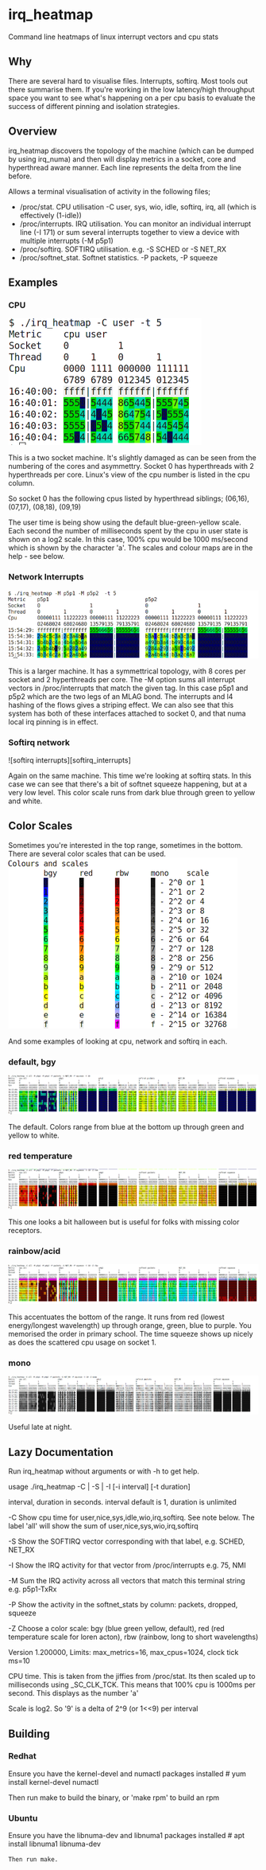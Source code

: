 # irq_heatmap
Command line heatmaps of linux interrupt vectors and cpu stats

## Why

There are several hard to visualise files. Interrupts, softirq. Most tools out there summarise them. 
If you're working in the low latency/high throughput space you want to see what's happening on a per 
cpu basis to evaluate the success of different pinning and isolation strategies. 

## Overview 

irq_heatmap discovers the topology of the machine (which can be dumped by using irq_numa) and then will
display metrics in a socket, core and hyperthread aware manner. Each line represents the delta from the line 
before. 

Allows a terminal visualisation of activity in the following files;
- /proc/stat. CPU utilisation -C user, sys, wio, idle, softirq, irq, all (which is effectively (1-idle))
- /proc/interrupts. IRQ utilisation. You can monitor an individual interrupt line (-I 171) or sum several interrupts together to view a device with multiple interrupts (-M p5p1)
- /proc/softirq. SOFTIRQ utilisation. e.g. -S SCHED or -S NET_RX 
- /proc/softnet_stat. Softnet statistics. -P packets, -P squeeze 

## Examples

### CPU 
![simple cpu heatmap][simple_cpu]

This is a two socket machine. It's slightly damaged as can be seen from the numbering of the cores and asymmettry. 
Socket 0 has hyperthreads with 2 hyperthreads per core. Linux's view of the cpu number is listed in the cpu column.

So socket 0 has the following cpus listed by hyperthread siblings; (06,16), (07,17), (08,18), (09,19)

The user time is being show using the default blue-green-yellow scale. Each second the number of milliseconds
spent by the cpu in user state is shown on a log2 scale. In this case, 100% cpu would be 1000 ms/second which
is shown by the character 'a'. The scales and colour maps are in the help - see below. 

### Network Interrupts 
![network interrupts][network_interrupts]

This is a larger machine. It has a symmettrical topology, with 8 cores per socket and 2 hyperthreads per core. 
The -M option sums all interrupt vectors in /proc/interrupts that match the given tag. In this case p5p1 and p5p2 which 
are the two legs of an MLAG bond. The interrupts and l4 hashing of the flows gives a striping effect. We can also see that 
this system has both of these interfaces attached to socket 0, and that numa local irq pinning is in effect. 

### Softirq network 
![softirq interrupts][softirq_interrupts]

Again on the same machine. This time we're looking at softirq stats. In this case we can see that there's a bit of
softnet squeeze happening, but at a very low level. This color scale runs from dark blue through green to yellow and white. 

## Color Scales 

Sometimes you're interested in the top range, sometimes in the bottom. There are several color scales that can be used. 
![color scales][color_scales]

And some examples of looking at cpu, network and softirq in each. 

### default, bgy
![bgy heatmap][bgy_heatmap]

The default. Colors range from blue at the bottom up through green and yellow to white. 

### red temperature 
![red temperature][red_heatmap]

This one looks a bit halloween but is useful for folks with missing color receptors. 

### rainbow/acid 
![rainbow heatmap][rbw_heatmap]

This accentuates the bottom of the range. It runs from red (lowest energy/longest wavelength) up through 
orange, green, blue to purple. You memorised the order in primary school. The time squeeze shows up nicely
as does the scattered cpu usage on socket 1. 

### mono 
![monochrome heatmap][mono_heatmap]

Useful late at night. 

[simple_cpu]:https://github.com/andyphillips/irq_heatmap/raw/master/images/cpu_simple.png
[network_interrupts]:https://github.com/andyphillips/irq_heatmap/raw/master/images/network_interrupts.png
[softnet_interrupts]:https://github.com/andyphillips/irq_heatmap/raw/master/images/softnet_interrupts.png
[color_scales]:https://github.com/andyphillips/irq_heatmap/raw/master/images/color_scales.png
[bgy_heatmap]:https://github.com/andyphillips/irq_heatmap/raw/master/images/bgy_heatmap.png
[red_heatmap]:https://github.com/andyphillips/irq_heatmap/raw/master/images/red_heatmap.png
[rbw_heatmap]:https://github.com/andyphillips/irq_heatmap/raw/master/images/rbw_heatmap.png
[mono_heatmap]:https://github.com/andyphillips/irq_heatmap/raw/master/images/mono_heatmap.png

## Lazy Documentation

Run irq_heatmap without arguments or with -h to get help. 

usage
./irq_heatmap -C | -S <label> | -I <label> [-i interval] [-t duration]

 interval, duration in seconds. interval default is 1, duration is unlimited

 -C <label> Show cpu time for user,nice,sys,idle,wio,irq,softirq. See note below. The label 'all' will show the sum of user,nice,sys,wio,irq,softirq

 -S <label> Show the SOFTIRQ vector corresponding with that label, e.g. SCHED, NET_RX

 -I <label> Show the IRQ activity for that vector from /proc/interrupts e.g. 75, NMI

 -M <string> Sum the IRQ activity across all vectors that match this terminal string e.g. p5p1-TxRx

 -P <string> Show the activity in the softnet_stats by column: packets, dropped, squeeze

 -Z <string> Choose a color scale: bgy (blue green yellow, default), red (red temperature scale for loren acton), rbw (rainbow, long to short wavelengths)

Version 1.200000, Limits: max_metrics=16, max_cpus=1024, clock tick ms=10

CPU time. This is taken from the jiffies from /proc/stat. Its then scaled up to milliseconds using _SC_CLK_TCK.
	   This means that 100% cpu is 1000ms per second. This displays as the number 'a'

Scale is log2. So '9' is a delta of 2^9 (or 1<<9) per interval

## Building

### Redhat 

Ensure you have the kernel-devel and numactl packages installed
    # yum install kernel-devel numactl 

Then run make to build the binary, or 'make rpm' to build an rpm 
   
### Ubuntu 

Ensure you have the libnuma-dev and libnuma1 packages installed 
    # apt install libnuma1 libnuma-dev 
    
    Then run make. 
    
